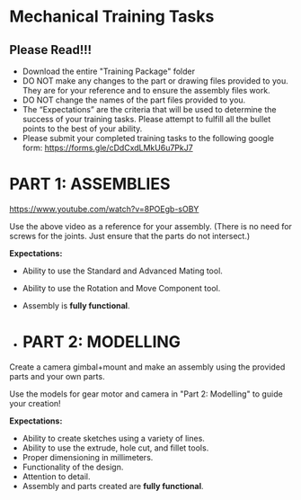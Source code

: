 # Mechanical Training Tasks
## Please Read!!!
- Download the entire "Training Package" folder
- DO NOT make any changes to the part or drawing files provided to you. They are for your reference and to ensure the assembly files work.
- DO NOT change the names of the part files provided to you.
- The “Expectations” are the criteria that will be used to determine the success of your training tasks. Please attempt to fulfill all the bullet points to the best of your ability. 
- Please submit your completed training tasks to the following google form: https://forms.gle/cDdCxdLMkU6u7PkJ7

# PART 1: ASSEMBLIES
https://www.youtube.com/watch?v=8POEgb-sOBY

Use the above video as a reference for your assembly. (There is no need for screws for the joints. Just ensure that the parts do not intersect.)

**Expectations:**
- Ability to use the Standard and Advanced Mating tool.
- Ability to use the Rotation and Move Component tool.
- Assembly is **fully functional**.

- # PART 2: MODELLING
Create a camera gimbal+mount and make an assembly using the provided parts and your own parts.

Use the models for gear motor and camera in "Part 2: Modelling" to guide your creation! 

**Expectations:**
- Ability to create sketches using a variety of lines.
- Ability to use the extrude, hole cut, and fillet tools.
- Proper dimensioning in millimeters.
- Functionality of the design.
- Attention to detail.
- Assembly and parts created are **fully functional**.
